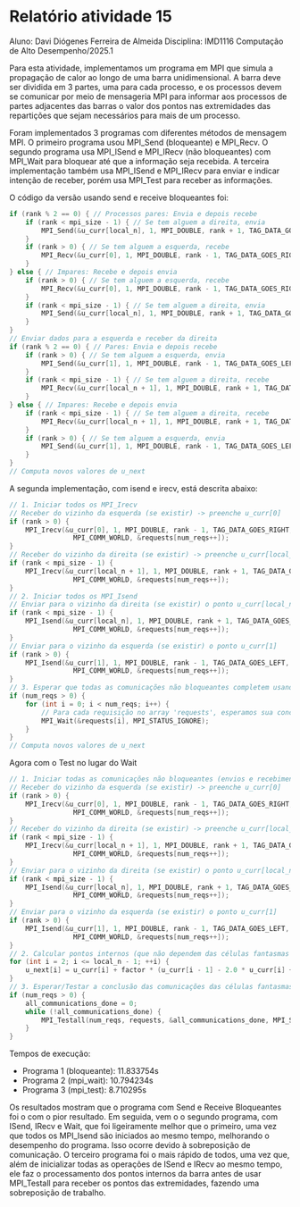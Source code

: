# Relatório atividade 15
Aluno: Davi Diógenes Ferreira de Almeida
Disciplina: IMD1116 Computação de Alto Desempenho/2025.1

Para esta atividade, implementamos um programa em MPI que simula a propagação de calor ao longo de uma barra unidimensional. A barra deve ser dividida em 3 partes, uma para cada processo, e os processos devem se comunicar por meio de mensageria MPI para informar aos processos de partes adjacentes das barras o valor dos pontos nas extremidades das repartições que sejam necessários para mais de um processo.

Foram implementados 3 programas com diferentes métodos de mensagem MPI. O primeiro programa usou MPI_Send (bloqueante) e MPI_Recv. O segundo programa usa MPI_ISend e MPI_IRecv (não bloqueantes) com MPI_Wait para bloquear até que a informação seja recebida. A terceira implementação também usa MPI_ISend e MPI_IRecv para enviar e indicar intenção de receber, porém usa MPI_Test para receber as informações. 

O código da versão usando send e receive bloqueantes foi:
```c
if (rank % 2 == 0) { // Processos pares: Envia e depois recebe
    if (rank < mpi_size - 1) { // Se tem alguem a direita, envia
        MPI_Send(&u_curr[local_n], 1, MPI_DOUBLE, rank + 1, TAG_DATA_GOES_RIGHT, MPI_COMM_WORLD);
    }
    if (rank > 0) { // Se tem alguem a esquerda, recebe
        MPI_Recv(&u_curr[0], 1, MPI_DOUBLE, rank - 1, TAG_DATA_GOES_RIGHT, MPI_COMM_WORLD, MPI_STATUS_IGNORE);
    }
} else { // Impares: Recebe e depois envia
    if (rank > 0) { // Se tem alguem a esquerda, recebe
        MPI_Recv(&u_curr[0], 1, MPI_DOUBLE, rank - 1, TAG_DATA_GOES_RIGHT, MPI_COMM_WORLD, MPI_STATUS_IGNORE);
    }
    if (rank < mpi_size - 1) { // Se tem alguem a direita, envia
        MPI_Send(&u_curr[local_n], 1, MPI_DOUBLE, rank + 1, TAG_DATA_GOES_RIGHT, MPI_COMM_WORLD);
    }
}
// Enviar dados para a esquerda e receber da direita
if (rank % 2 == 0) { // Pares: Envia e depois recebe
    if (rank > 0) { // Se tem alguem a esquerda, envia
        MPI_Send(&u_curr[1], 1, MPI_DOUBLE, rank - 1, TAG_DATA_GOES_LEFT, MPI_COMM_WORLD);
    }
    if (rank < mpi_size - 1) { // Se tem alguem a direita, recebe
        MPI_Recv(&u_curr[local_n + 1], 1, MPI_DOUBLE, rank + 1, TAG_DATA_GOES_LEFT, MPI_COMM_WORLD, MPI_STATUS_IGNORE);
    }
} else { // Impares: Recebe e depois envia
    if (rank < mpi_size - 1) { // Se tem alguem a direita, recebe
        MPI_Recv(&u_curr[local_n + 1], 1, MPI_DOUBLE, rank + 1, TAG_DATA_GOES_LEFT, MPI_COMM_WORLD, MPI_STATUS_IGNORE);
    }
    if (rank > 0) { // Se tem alguem a esquerda, envia
        MPI_Send(&u_curr[1], 1, MPI_DOUBLE, rank - 1, TAG_DATA_GOES_LEFT, MPI_COMM_WORLD);
    }
}
// Computa novos valores de u_next
```

A segunda implementação, com isend e irecv, está descrita abaixo:

```c
// 1. Iniciar todos os MPI_Irecv
// Receber do vizinho da esquerda (se existir) -> preenche u_curr[0]
if (rank > 0) {
    MPI_Irecv(&u_curr[0], 1, MPI_DOUBLE, rank - 1, TAG_DATA_GOES_RIGHT,
                MPI_COMM_WORLD, &requests[num_reqs++]);
}
// Receber do vizinho da direita (se existir) -> preenche u_curr[local_n + 1]
if (rank < mpi_size - 1) {
    MPI_Irecv(&u_curr[local_n + 1], 1, MPI_DOUBLE, rank + 1, TAG_DATA_GOES_LEFT,
                MPI_COMM_WORLD, &requests[num_reqs++]);
}
// 2. Iniciar todos os MPI_Isend
// Enviar para o vizinho da direita (se existir) o ponto u_curr[local_n]
if (rank < mpi_size - 1) {
    MPI_Isend(&u_curr[local_n], 1, MPI_DOUBLE, rank + 1, TAG_DATA_GOES_RIGHT,
                MPI_COMM_WORLD, &requests[num_reqs++]);
}
// Enviar para o vizinho da esquerda (se existir) o ponto u_curr[1]
if (rank > 0) {
    MPI_Isend(&u_curr[1], 1, MPI_DOUBLE, rank - 1, TAG_DATA_GOES_LEFT,
                MPI_COMM_WORLD, &requests[num_reqs++]);
}
// 3. Esperar que todas as comunicações não bloqueantes completem usando MPI_Wait individualmente
if (num_reqs > 0) {
    for (int i = 0; i < num_reqs; i++) {
        // Para cada requisição no array 'requests', esperamos sua conclusão.
        MPI_Wait(&requests[i], MPI_STATUS_IGNORE); 
    }
}
// Computa novos valores de u_next
```

Agora com o Test no lugar do Wait

```c
// 1. Iniciar todas as comunicações não bloqueantes (envios e recebimentos)
// Receber do vizinho da esquerda (se existir) -> preenche u_curr[0]
if (rank > 0) {
    MPI_Irecv(&u_curr[0], 1, MPI_DOUBLE, rank - 1, TAG_DATA_GOES_RIGHT,
                MPI_COMM_WORLD, &requests[num_reqs++]);
}
// Receber do vizinho da direita (se existir) -> preenche u_curr[local_n + 1]
if (rank < mpi_size - 1) {
    MPI_Irecv(&u_curr[local_n + 1], 1, MPI_DOUBLE, rank + 1, TAG_DATA_GOES_LEFT,
                MPI_COMM_WORLD, &requests[num_reqs++]);
}
// Enviar para o vizinho da direita (se existir) o ponto u_curr[local_n]
if (rank < mpi_size - 1) {
    MPI_Isend(&u_curr[local_n], 1, MPI_DOUBLE, rank + 1, TAG_DATA_GOES_RIGHT,
                MPI_COMM_WORLD, &requests[num_reqs++]);
}
// Enviar para o vizinho da esquerda (se existir) o ponto u_curr[1]
if (rank > 0) {
    MPI_Isend(&u_curr[1], 1, MPI_DOUBLE, rank - 1, TAG_DATA_GOES_LEFT,
                MPI_COMM_WORLD, &requests[num_reqs++]);
}
// 2. Calcular pontos internos (que não dependem das células fantasmas desta iteração)
for (int i = 2; i <= local_n - 1; ++i) {
    u_next[i] = u_curr[i] + factor * (u_curr[i - 1] - 2.0 * u_curr[i] + u_curr[i + 1]);
}
// 3. Esperar/Testar a conclusão das comunicações das células fantasmas
if (num_reqs > 0) {
    all_communications_done = 0;
    while (!all_communications_done) {
        MPI_Testall(num_reqs, requests, &all_communications_done, MPI_STATUSES_IGNORE);
    }
}
```

Tempos de execução:
- Programa 1 (bloqueante): 11.833754s
- Programa 2 (mpi_wait): 10.794234s
- Programa 3 (mpi_test): 8.710295s

Os resultados mostram que o programa com Send e Receive Bloqueantes foi o com o pior resultado.
Em seguida, vem o o segundo programa, com ISend, IRecv e Wait, que foi ligeiramente melhor que o primeiro, uma vez que todos os MPI_Isend são iniciados ao mesmo tempo, melhorando o desempenho do programa. Isso ocorre devido à sobreposição de comunicação.
O terceiro programa foi o mais rápido de todos, uma vez que, além de inicializar todas as operações de ISend e IRecv ao mesmo tempo, ele faz o processamento dos pontos internos da barra antes de usar MPI_Testall para receber os pontos das extremidades, fazendo uma sobreposição de trabalho.